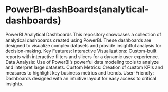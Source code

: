 # PowerBI-dashBoards(analytical-dashboards)
 PowerBI Analytical Dashboards This repository showcases a collection of analytical dashboards created using PowerBI. These dashboards are designed to visualize complex datasets and provide insightful analysis for decision-making.  Key Features: Interactive Visualizations: Custom-built reports with interactive filters and slicers for a dynamic user experience. Data Analysis: Use of PowerBI’s powerful data modeling tools to analyze and interpret large datasets. Custom Metrics: Creation of custom KPIs and measures to highlight key business metrics and trends. User-Friendly: Dashboards designed with an intuitive layout for easy access to critical insights.
